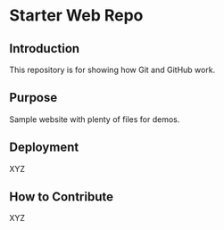 # Starter Web Repo

## Introduction
This repository is for showing how Git and GitHub work.

## Purpose
Sample website with plenty of files for demos.

## Deployment
XYZ

## How to Contribute
XYZ